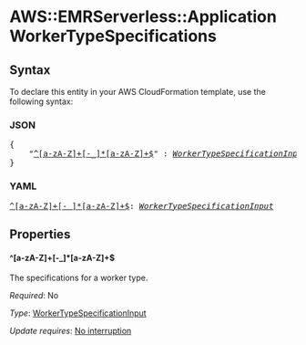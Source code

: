 # AWS::EMRServerless::Application WorkerTypeSpecifications

## Syntax

To declare this entity in your AWS CloudFormation template, use the following syntax:

### JSON

<pre>
{
    "<a href="#^[a-za-z]+[-_]*[a-za-z]+$" title="^[a-zA-Z]+[-_]*[a-zA-Z]+$">^[a-zA-Z]+[-_]*[a-zA-Z]+$</a>" : <i><a href="workertypespecificationinput.md">WorkerTypeSpecificationInput</a></i>
}
</pre>

### YAML

<pre>
<a href="#^[a-za-z]+[-_]*[a-za-z]+$" title="^[a-zA-Z]+[-_]*[a-zA-Z]+$">^[a-zA-Z]+[-_]*[a-zA-Z]+$</a>: <i><a href="workertypespecificationinput.md">WorkerTypeSpecificationInput</a></i>
</pre>

## Properties

#### \^[a-zA-Z]+[-_]*[a-zA-Z]+$

The specifications for a worker type.

_Required_: No

_Type_: <a href="workertypespecificationinput.md">WorkerTypeSpecificationInput</a>

_Update requires_: [No interruption](https://docs.aws.amazon.com/AWSCloudFormation/latest/UserGuide/using-cfn-updating-stacks-update-behaviors.html#update-no-interrupt)


